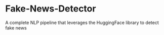 # Fake-News-Detector
A complete NLP pipeline that leverages the HuggingFace library to detect fake news
